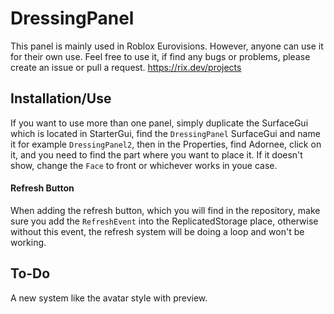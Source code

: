 # DressingPanel
This panel is mainly used in Roblox Eurovisions. However, anyone can use it for their own use. Feel free to use it, if find any bugs or problems, please create an issue or pull a request. https://rix.dev/projects

## Installation/Use
If you want to use more than one panel, simply duplicate the SurfaceGui which is located in StarterGui, find the `DressingPanel` SurfaceGui and name it for example `DressingPanel2`, then in the Properties, find Adornee, click on it, and you need to find the part where you want to place it. If it doesn't show, change the `Face` to front or whichever works in youe case.

#### Refresh Button
When adding the refresh button, which you will find in the repository, make sure you add the `RefreshEvent` into the ReplicatedStorage place, otherwise without this event, the refresh system will be doing a loop and won't be working.

## To-Do
A new system like the avatar style with preview.
